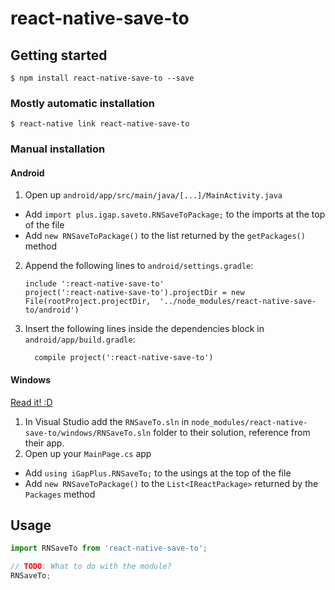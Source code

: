 
# react-native-save-to

## Getting started

`$ npm install react-native-save-to --save`

### Mostly automatic installation

`$ react-native link react-native-save-to`

### Manual installation


#### Android

1. Open up `android/app/src/main/java/[...]/MainActivity.java`
  - Add `import plus.igap.saveto.RNSaveToPackage;` to the imports at the top of the file
  - Add `new RNSaveToPackage()` to the list returned by the `getPackages()` method
2. Append the following lines to `android/settings.gradle`:
  	```
  	include ':react-native-save-to'
  	project(':react-native-save-to').projectDir = new File(rootProject.projectDir, 	'../node_modules/react-native-save-to/android')
  	```
3. Insert the following lines inside the dependencies block in `android/app/build.gradle`:
  	```
      compile project(':react-native-save-to')
  	```

#### Windows
[Read it! :D](https://github.com/ReactWindows/react-native)

1. In Visual Studio add the `RNSaveTo.sln` in `node_modules/react-native-save-to/windows/RNSaveTo.sln` folder to their solution, reference from their app.
2. Open up your `MainPage.cs` app
  - Add `using iGapPlus.RNSaveTo;` to the usings at the top of the file
  - Add `new RNSaveToPackage()` to the `List<IReactPackage>` returned by the `Packages` method


## Usage
```javascript
import RNSaveTo from 'react-native-save-to';

// TODO: What to do with the module?
RNSaveTo;
```
  